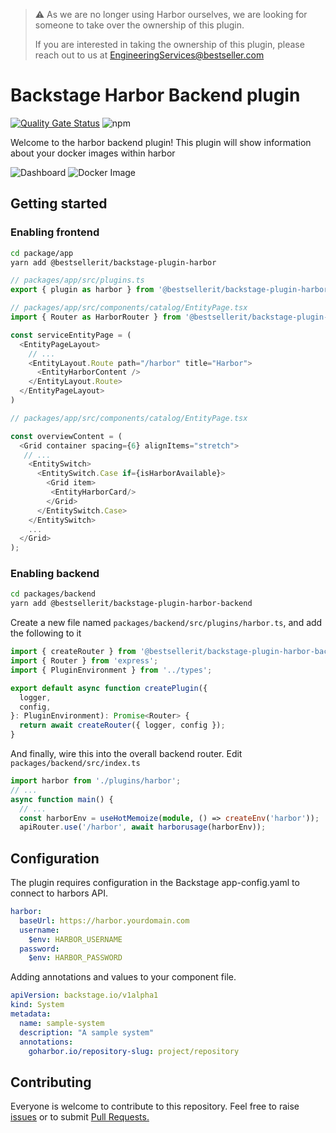 > :warning: As we are no longer using Harbor ourselves, we are looking for someone to take over the ownership of this plugin.
>
> If you are interested in taking the ownership of this plugin, please reach out to us at EngineeringServices@bestseller.com


# Backstage Harbor Backend plugin 
[![Quality Gate Status](https://sonarcloud.io/api/project_badges/measure?project=BESTSELLER_backstage-plugin-harbor-backend&metric=alert_status)](https://sonarcloud.io/dashboard?id=BESTSELLER_backstage-plugin-harbor-backend)
![npm](https://img.shields.io/npm/dt/@bestsellerit/backstage-plugin-harbor-backend)

Welcome to the harbor backend plugin!
This plugin will show information about your docker images within harbor

![Dashboard](docs/img/dashboard.png)
![Docker Image](docs/img/widget.png)

## Getting started

### Enabling frontend 
```bash
cd package/app
yarn add @bestsellerit/backstage-plugin-harbor
```
```ts
// packages/app/src/plugins.ts
export { plugin as harbor } from '@bestsellerit/backstage-plugin-harbor';
```
```ts
// packages/app/src/components/catalog/EntityPage.tsx
import { Router as HarborRouter } from '@bestsellerit/backstage-plugin-harbor';

const serviceEntityPage = (
  <EntityPageLayout>
    // ...
    <EntityLayout.Route path="/harbor" title="Harbor">
      <EntityHarborContent />
    </EntityLayout.Route>
  </EntityPageLayout>
)
```


```ts
// packages/app/src/components/catalog/EntityPage.tsx

const overviewContent = (
  <Grid container spacing={6} alignItems="stretch">
   // ...
    <EntitySwitch>
      <EntitySwitch.Case if={isHarborAvailable}>
        <Grid item>
         <EntityHarborCard/>
        </Grid>
      </EntitySwitch.Case>
    </EntitySwitch>
    ...
  </Grid>
);
```

### Enabling backend

```bash
cd packages/backend
yarn add @bestsellerit/backstage-plugin-harbor-backend
```

Create a new file named `packages/backend/src/plugins/harbor.ts`, and add the following to it

```ts
import { createRouter } from '@bestsellerit/backstage-plugin-harbor-backend';
import { Router } from 'express';
import { PluginEnvironment } from '../types';

export default async function createPlugin({
  logger,
  config,
}: PluginEnvironment): Promise<Router> {
  return await createRouter({ logger, config });
}
```

And finally, wire this into the overall backend router. Edit `packages/backend/src/index.ts`

```ts
import harbor from './plugins/harbor';
// ...
async function main() {
  // ...
  const harborEnv = useHotMemoize(module, () => createEnv('harbor'));
  apiRouter.use('/harbor', await harborusage(harborEnv));

```


## Configuration
The plugin requires configuration in the Backstage app-config.yaml to connect to harbors API.

```yaml
harbor:
  baseUrl: https://harbor.yourdomain.com
  username: 
    $env: HARBOR_USERNAME
  password:
    $env: HARBOR_PASSWORD

```

Adding annotations and values to your component file.
```yaml
apiVersion: backstage.io/v1alpha1
kind: System
metadata:
  name: sample-system
  description: "A sample system"
  annotations:
    goharbor.io/repository-slug: project/repository
```

## Contributing
Everyone is welcome to contribute to this repository. Feel free to raise [issues](https://github.com/BESTSELLER/backstage-plugin-harbor-backend/issues) or to submit [Pull Requests.](https://github.com/BESTSELLER/backstage-plugin-harbor-backend/pulls)
